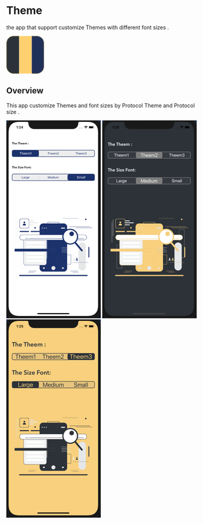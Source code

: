 #  Theme
the app that support customize Themes with different font sizes . 

<img src="https://github.com/Abdu11a/Theme/blob/master/ThemeImage/ThemeIcone.png" width=100>

## Overview
This app customize Themes and font sizes by Protocol Theme and Protocol size .  


<img src="https://github.com/Abdu11a/Theme/blob/master/ThemeImage/Screen%20Shot%201441-11-05%20at%201.24.46%20AM.png" width=250>   <img src="https://github.com/Abdu11a/Theme/blob/master/ThemeImage/Screen%20Shot%201441-11-05%20at%201.25.03%20AM.png" width=250>   <img src="https://github.com/Abdu11a/Theme/blob/master/ThemeImage/Screen%20Shot%201441-11-05%20at%201.25.19%20AM.png" width=250>

